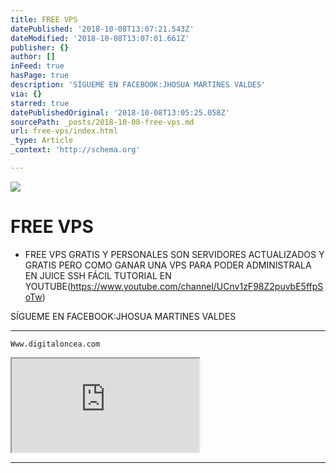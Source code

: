 ```yaml
---
title: FREE VPS
datePublished: '2018-10-08T13:07:21.543Z'
dateModified: '2018-10-08T13:07:01.661Z'
publisher: {}
author: []
inFeed: true
hasPage: true
description: 'SÍGUEME EN FACEBOOK:JHOSUA MARTINES VALDES'
via: {}
starred: true
datePublishedOriginal: '2018-10-08T13:05:25.058Z'
sourcePath: _posts/2018-10-08-free-vps.md
url: free-vps/index.html
_type: Article
_context: 'http://schema.org'

---
```

![](https://the-grid-user-content.s3-us-west-2.amazonaws.com/3acc9138-4ade-4ec0-951f-a465eb472015.jpg)

# FREE VPS

* FREE VPS GRATIS Y PERSONALES SON SERVIDORES ACTUALIZADOS Y GRATIS PERO COMO GANAR UNA VPS PARA PODER ADMINISTRALA EN JUICE SSH FÁCIL TUTORIAL EN YOUTUBE(https://www.youtube.com/channel/UCnv1zF98Z2puvbE5ffpSoTw)

SÍGUEME EN FACEBOOK:JHOSUA MARTINES VALDES

---

    Www.digitaloncea.com

<iframe src="https://the-grid.github.io/ed-location/?latitude=25.99092122762735&amp;longitude=-35.39953172206879&amp;zoom=2" style=""></iframe>

---